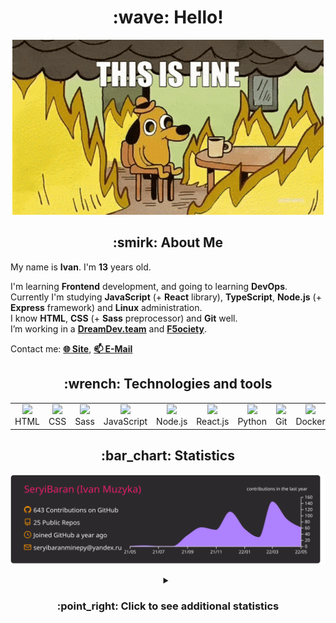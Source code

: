 <h1 align="center">:wave: Hello!</h1>

<p align="center"><img src="images/this-is-fine.gif" /></p>

<h2 align="center">:smirk: About Me</h2>

My name is **Ivan**. I'm **13** years old.

I'm learning **Frontend** development, and going to learning **DevOps**.  
Currently I'm studying **JavaScript** (+ **React** library), **TypeScript**, **Node.js** (+ **Express** framework) and **Linux** administration.  
I know **HTML**, **CSS** (+ **Sass** preprocessor) and **Git** well.  
I’m working in a [**DreamDev.team**](https://github.com/dreamdevTeamX) and [**F5ociety**](https://github.com/f5ociety).

Contact me: [**:globe_with_meridians: Site**](https://seryibaran.github.io), [**:mailbox: E-Mail**](mailto:seryibaranminepy@yandex.ru)

<h2 align="center">:wrench: Technologies and tools</h2>
<table style="border-size:0px" align="center">
  <tr>
    <td style="border: none;" width="90" align="center"><a href="https://developer.mozilla.org/docs/Web/HTML"><img src="https://cdn.iconscout.com/icon/free/png-64/html-1175208.png"></a>HTML</td>
    <td style="border: none;" width="90" align="center"><a href="https://developer.mozilla.org/docs/Web/CSS"><img src="https://cdn.iconscout.com/icon/free/png-64/css-1175237.png"></a>CSS</td>
    <td style="border: none;" width="90" align="center"><a href="https://sass-lang.com/"><img src="https://cdn.iconscout.com/icon/free/png-64/sass-226054.png"></a>Sass</td>
    <td style="border: none;" width="90" align="center"><a href="https://developer.mozilla.org/docs/Web/JavaScript"><img src="https://cdn.iconscout.com/icon/free/png-64/js-3029998.png"></a>JavaScript</td>
    <td style="border: none;" width="90" align="center"><a href="https://nodejs.org"><img src="https://cdn.iconscout.com/icon/free/png-64/node-js-1174925.png"></a>Node.js</td>
    <td style="border: none;" width="90" align="center"><a href="https://reactjs.org/"><img src="https://cdn.iconscout.com/icon/free/png-64/react-282599.png"></a>React.js</td>
    <td style="border: none;" width="90" align="center"><a href="https://www.python.org/"><img src="https://cdn.iconscout.com/icon/free/png-64/python-2-226051.png"></a>Python</td>
    <td style="border: none;" width="90" align="center"><a href="https://git-scm.com/"><img src="https://cdn.iconscout.com/icon/free/png-64/git-225996.png"></a>Git</td>
    <td style="border: none;" width="90" align="center"><a href="https://www.docker.com/"><img src="https://cdn.iconscout.com/icon/free/png-64/docker-2944835.png"></a>Docker</td>
    <td style="border: none;" width="90" align="center"><a href="https://www.kernel.org/"><img src="https://cdn.iconscout.com/icon/free/png-64/linux-1174928.png"></a>Linux</td>
  </tr>
</table>

<h2 align="center">:bar_chart: Statistics</h2>

<p align="center"><img src="https://raw.githubusercontent.com/SeryiBaran/seryibaran/master/profile-summary-card-output/monokai/0-profile-details.svg" /></p>

<details>
  <summary align="center"><h3>:point_right: Click to see additional statistics</h3></summary>

<!--START_SECTION:waka-->
![Code Time](http://img.shields.io/badge/Code%20Time-0%20secs-blue)

![Profile Views](http://img.shields.io/badge/Profile%20Views-82-blue)

**🐱 My GitHub Data** 

> 🏆 348 Contributions in the Year 2022
 > 
> 📦 258.6 kB Used in GitHub's Storage 
 > 
> 🚫 Not Opted to Hire
 > 
> 📜 31 Public Repositories 
 > 
> 🔑 1 Private Repository 
 > 
**I'm an Early 🐤** 

```text
🌞 Morning    103 commits    █████░░░░░░░░░░░░░░░░░░░░   19.77% 
🌆 Daytime    302 commits    ██████████████░░░░░░░░░░░   57.97% 
🌃 Evening    116 commits    █████░░░░░░░░░░░░░░░░░░░░   22.26% 
🌙 Night      0 commits      ░░░░░░░░░░░░░░░░░░░░░░░░░   0.0%

```
📅 **I'm Most Productive on Wednesday** 

```text
Monday       72 commits     ███░░░░░░░░░░░░░░░░░░░░░░   13.82% 
Tuesday      65 commits     ███░░░░░░░░░░░░░░░░░░░░░░   12.48% 
Wednesday    120 commits    █████░░░░░░░░░░░░░░░░░░░░   23.03% 
Thursday     42 commits     ██░░░░░░░░░░░░░░░░░░░░░░░   8.06% 
Friday       95 commits     ████░░░░░░░░░░░░░░░░░░░░░   18.23% 
Saturday     68 commits     ███░░░░░░░░░░░░░░░░░░░░░░   13.05% 
Sunday       59 commits     ██░░░░░░░░░░░░░░░░░░░░░░░   11.32%

```


📊 **This Week I Spent My Time On** 

```text
⌚︎ Time Zone: Europe/Moscow

💬 Programming Languages: 
JavaScript               3 hrs 3 mins        ██████████░░░░░░░░░░░░░░░   42.04% 
JSON                     1 hr 18 mins        ████░░░░░░░░░░░░░░░░░░░░░   18.05% 
HTML                     54 mins             ███░░░░░░░░░░░░░░░░░░░░░░   12.6% 
SCSS                     42 mins             ██░░░░░░░░░░░░░░░░░░░░░░░   9.71% 
CSS                      36 mins             ██░░░░░░░░░░░░░░░░░░░░░░░   8.34%

🔥 Editors: 
Sublime Text             6 hrs 43 mins       ███████████████████████░░   92.57% 
VS Code                  32 mins             █░░░░░░░░░░░░░░░░░░░░░░░░   7.43%

🐱‍💻 Projects: 
1400_it_tasks            1 hr 37 mins        █████░░░░░░░░░░░░░░░░░░░░   22.29% 
testvite                 1 hr 7 mins         ███░░░░░░░░░░░░░░░░░░░░░░   15.48% 
electron-picnic          52 mins             ███░░░░░░░░░░░░░░░░░░░░░░   12.12% 
parallax-hover-test      51 mins             ███░░░░░░░░░░░░░░░░░░░░░░   11.86% 
Unknown Project          40 mins             ██░░░░░░░░░░░░░░░░░░░░░░░   9.31%

💻 Operating System: 
Windows                  7 hrs 15 mins       █████████████████████████   100.0%

```

**I Mostly Code in HTML** 

```text
HTML                     9 repos             ████████░░░░░░░░░░░░░░░░░   32.14% 
SCSS                     5 repos             ████░░░░░░░░░░░░░░░░░░░░░   17.86% 
JavaScript               5 repos             ████░░░░░░░░░░░░░░░░░░░░░   17.86% 
Python                   4 repos             ███░░░░░░░░░░░░░░░░░░░░░░   14.29% 
CSS                      3 repos             ██░░░░░░░░░░░░░░░░░░░░░░░   10.71%

```


**Timeline**

![Chart not found](https://raw.githubusercontent.com/SeryiBaran/SeryiBaran/master/charts/bar_graph.png) 


 Last Updated on 19/05/2022 18:58:18 UTC
<!--END_SECTION:waka-->

</details>
